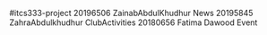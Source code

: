 #itcs333-project
20196506 ZainabAbdulKhudhur News
20195845 ZahraAbdulkhudhur ClubActivities 
20180656 Fatima Dawood Event
